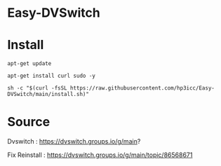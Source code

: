 # Easy-DVSwitch

#

# Install

    apt-get update
 
    apt-get install curl sudo -y
 
    sh -c "$(curl -fsSL https://raw.githubusercontent.com/hp3icc/Easy-DVSwitch/main/install.sh)"
#

# Source

Dvswitch : https://dvswitch.groups.io/g/main?

Fix Reinstall : https://dvswitch.groups.io/g/main/topic/86568671

#
